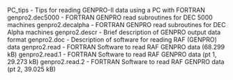 PC_tips             - Tips for reading GENPRO-II data using a PC with
FORTRAN
genpro2.dec5000     - FORTRAN GENPRO read subroutines for DEC 5000 machines
genpro2.decalpha    - FORTRAN GENPRO read subroutines for DEC Alpha
machines
genpro2.descr       - Brief description of GENPRO output data format
genpro2.doc         - Description of software for reading RAF (GENPRO) data
genpro2.read        - FORTRAN Software to read RAF GENPRO data (68.299 kB)
genpro2.read.1      - FORTRAN Software to read RAF GENPRO data (pt 1,
29.273 kB)
genpro2.read.2      - FORTRAN Software to read RAF GENPRO data (pt 2,
39.025 kB)
